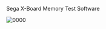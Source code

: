 Sega X-Board Memory Test Software

![0000](https://user-images.githubusercontent.com/2414449/114413188-a9772900-9ba5-11eb-97b0-c955caf2604f.png)

